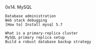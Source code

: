 0x14. MySQL

    Database administration
    Web stack debugging
    [How to] Install mysql 5.7

    What is a primary-replica cluster
    MySQL primary replica setup
    Build a robust database backup strategy

